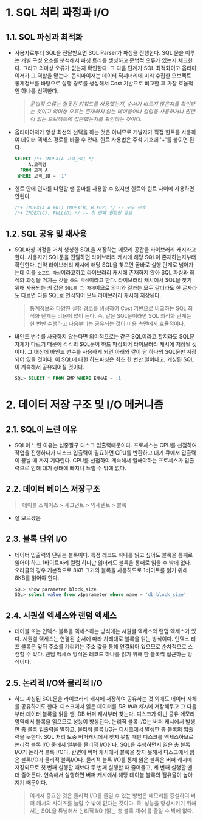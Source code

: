 # 1. SQL 처리 과정과 I/O



## 1.1. SQL 파싱과 최적화

- 사용자로부터 SQL을 전달받으면 SQL Parser가 파싱을 진행한다. SQL 문을 이루는 개별 구성 요소를 분석해서 파싱 트리를 생성하고 문법적 오류가 있는지 체크한다. 그리고 의미상 오류가 없는지 확인한다. 그 다음 단계가 SQL 최적화이고 옵티마이저가 그 역할을 맡는다. 옵티마이저는 데이터 딕셔너리에 미리 수집한 오브젝트 통계정보를 바탕으로 실행 경로를 생성해서 Cost 기반으로 비교한 후 가장 효율적인 하나를 선택한다.

  > *문법적 오류는 잘못된 키워드를 사용했는지, 순서가 바르지 않은지를 확인하는 것이고 의미상 오류는 존재하지 않는 테이블이나 컬럼을 사용하거나 권한이 없는 오브젝트에 접근했는지를 확인하는 것이다.*

- 옵티마이저가 항상 최선의 선택을 하는 것은 아니므로 개발자가 직접 힌트를 사용하여 데이터 엑세스 경로를 바꿀 수 있다. 힌트 사용법은 주석 기호에 '+'를 붙이면 된다.

  ```sql
  SELECT /*+ INDEX(A 고객_PK) */
  	   A.고객명
    FROM 고객 A
   WHERE 고객_ID = '1'
  ```

- 힌트 안에 인자를 나열할 땐 콤마를 사용할 수 있지만 힌트와 힌트 사이에 사용하면 안된다.

  ```sql
  /*+ INDEX(A A_X01) INDEX(B, B_X02) */ -- 모두 유효
  /*+ INDEX(C), FULL(D) */ -- 첫 번째 힌트만 유효
  ```



## 1.2. SQL 공유 및 재사용

- SQL파싱 과정을 거쳐 생성한 SQL을 저장하는 메모리 공간을 라이브러리 캐시라고 한다. 사용자가 SQL문을 전달하면 라이브러리 캐시에 해당 SQL이 존재하는지부터 확인한다. 만약 라이브러리 캐시에 해당 SQL을 찾으면 곧바로 실행 단계로 넘어가는데 이를 `소프트 파싱`이라고하고 라이브러리 캐시에 존재하지 않아 SQL 파싱과 최적화 과정을 거치는 것을 `하드 파싱`이라고 한다. 라이브러리 캐시에서 SQL을 찾기 위해 사용되는 키 값은 `SQL문 그 자체`이므로 의미와 결과는 모두 같더라도 한 글자라도 다르면 다른 SQL로 인식되어 모두 라이브러리 캐시에 저장된다.

  > 통계정보와 다양한 실행 경로를 생성하여 Cost 기반으로 비교하는 SQL 최적화 단계는 비용이 많이 든다. 즉, 같은 SQL문이라면 SQL 최적화 단계는 한 번만 수행하고 다음부터는 공유되는 것이 비용 측면에서 효율적이다.

- 바인드 변수를 사용하지 않는다면 의미적으로는 같은 SQL이라고 할지라도 SQL문 자체가 다르기 때문에 각각의 SQL문이 하드 파싱되어 라이브러리 캐시에 저장될 것이다. 그 대신에 바인드 변수를 사용하게 되면 아래와 같이 단 하나의 SQL문만 저장되어 있을 것이다. 이 SQL에 대한 하드파싱은 최초 한 번만 일어나고, 캐싱된 SQL이 계속해서 공유되어질 것이다.

  ```sql
  SQL> SELECT * FROM EMP WHERE ENMAE = :1
  ```



# 2. 데이터 저장 구조 및 I/O 메커니즘

## 2.1. SQL이 느린 이유

- SQL이 느린 이유는 십중팔구 디스크 입출력때문이다. 프로세스는 CPU를 선점하여 작업을 진행하다가 디스크 입출력이 필요하면 CPU를 반환하고 대기 큐에서 입출력이 끝날 때 까지 기다린다. CPU를 선점하여 계속해서 일해야하는 프로세스가 입출력으로 인해 대기 상태에 빠지니 느릴 수 밖에 없다.



## 2.2. 데이터 베이스 저장구조

> ​	테이블 스페이스 > 세그먼트 > 익세텐트 > 블록

- 잘 모르겠음



## 2.3. 블록 단위 I/O

- 데이터 입출력의 단위는 블록이다. 특정 레코드 하나를 읽고 싶어도 블록을 통째로 읽어야 하고 1바이트짜리 컬럼 하나만 읽더라도 블록을 통째로 읽을 수 밖에 없다. 오라클의 경우 기본적으로 8KB 크기의 블록을 사용하므로 1바이트를 읽기 위해 8KB를 읽어야 한다.

  ``` sql
  SQL> show parameter block_size
  SQL> select value from v$parameter where name = 'db_block_size'
  ```



## 2.4. 시퀀셜 엑세스와 랜덤 엑세스

- 테이블 또는 인덱스 블록을 엑세스하는 방식에는 시퀀셜 엑세스와 랜덤 엑세스가 있다. 시퀀셜 엑세스는 연결된 순서에 따라 차례대로 블록을 읽는 방식이다. 인덱스 리프 블록은 앞뒤 주소를 가리키는 주소 값을 통해 연결되어 있으므로 순차적으로 스캔할 수 있다. 랜덤 엑세스 방식은 레코드 하나를 읽기 위해 한 블록씩 접근하는 방식이다.



## 2.5. 논리적 I/O와 물리적 I/O

- 하드 파싱된 SQL문을 라이브러리 캐시에 저장하여 공유하는 것 외에도 데이터 자체를 공유하기도 한다. 디스크에서 읽은 데이터를 *DB 버퍼 캐시*에 저장해두고 그 다음부터 데이터 블록을 읽을 땐, DB 버퍼 캐시부터 찾는다. 디스크가 아닌 공유 메모리 영역에서 블록을 읽으므로 성능이 향상된다. 논리적 블록 I/O는 버퍼 캐시에서 발생한 총 블록 입출력을 말하고, 물리적 블록 I/O는 디시크에서 발생한 총 블록의 입출력을 뜻한다. SQL 처리 도중 버퍼캐시에서 찾지 못할 때만 디스크를 엑세스하므로 논리적 블록 I/O 중에서 일부를 물리적 I/O한다. SQL을 수행하면서 읽은 총 블록I/O가 논리적 블록 I/O다. 반면에 버퍼 캐시에서 블록을 찾지 못해서 디스크에서 읽은 블록I/O가 물리적 블록I/O다. 물리적 블록 I/O를 통해 읽은 블록은 버퍼 캐시에 저장되므로 첫 번째 실행할 때보다 두 번째 실행할 때 줄어들고, 세 번째 실행할 땐 더 줄어든다. 연속해서 실행하면 버퍼 캐시에서 해당 테이블 블록의 점유율이 높아지기 때문이다.

  > 여기서 중요한 것은 물리적 I/O를 줄일 수 있는 방법은 메모리를 증설하여 버퍼 캐시의 사이즈를 늘릴 수 밖에 없다는 것이다. 즉, 성능을 향상시키기 위해서는 SQL을 튜닝해서 논리적 I/O (읽는 총 블록 개수)를 줄일 수 밖에 없다.
